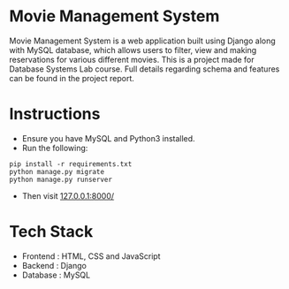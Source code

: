 # Movie Management System

Movie Management System is a web application built using Django along with MySQL database, which allows users to filter, view and making reservations for various different movies. This is a project made for Database Systems Lab course. Full details regarding schema and features can be found in the project report.

# Instructions 

- Ensure you have MySQL and Python3 installed.
- Run the following:
```
pip install -r requirements.txt
python manage.py migrate
python manage.py runserver
```
- Then visit [127.0.0.1:8000/](127.0.0.1:8000/)

# Tech Stack 
- Frontend : HTML, CSS and JavaScript
- Backend : Django
- Database : MySQL 

